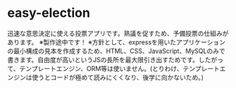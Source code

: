 # easy-election
迅速な意思決定に使える投票アプリです。熟議を促すため、予備投票の仕組みがあります。
※製作途中です！
※方針として、expressを用いたアプリケーションの最小構成の見本を作成するため、HTML、CSS、JavaScript、MySQLのみで書きます。自由度が高いというJSの長所を最大限引き出すためです。したがって、テンプレートエンジン、ORM等は使いません。(とりわけ、テンプレートエンジンは使うとコードが極めて読みにくくなり、後学に向かないため。)